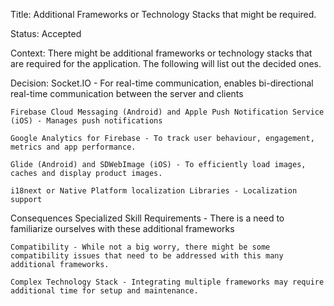 Title: 
    Additional Frameworks or Technology Stacks that might be required.

Status:
    Accepted

Context:
    There might be additional frameworks or technology stacks that are required for the application. The following will list out the decided ones.

Decision:
    Socket.IO - For real-time communication, enables bi-directional real-time communication between the server and clients

    Firebase Cloud Messaging (Android) and Apple Push Notification Service (iOS) - Manages push notifications

    Google Analytics for Firebase - To track user behaviour, engagement, metrics and app performance.

    Glide (Android) and SDWebImage (iOS) - To efficiently load images, caches and display product images.

    i18next or Native Platform localization Libraries - Localization support

Consequences
    Specialized Skill Requirements - There is a need to familiarize ourselves with these additional frameworks

    Compatibility - While not a big worry, there might be some compatibility issues that need to be addressed with this many additional frameworks.

    Complex Technology Stack - Integrating multiple frameworks may require additional time for setup and maintenance.